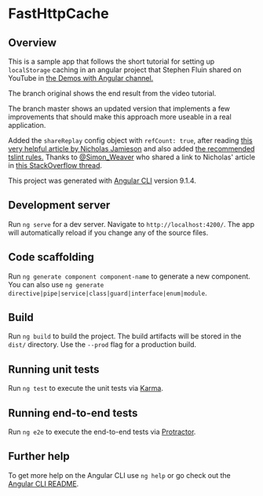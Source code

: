 # FastHttpCache

## Overview

This is a sample app that follows the short tutorial for setting up `localStorage` caching in an angular project that Stephen Fluin shared on YouTube in [the Demos with Angular channel.](https://www.youtube.com/watch?v=Yf1FfhMetjs)

The branch original shows the end result from the video tutorial.

The branch master shows an updated version that implements a few improvements that should make this approach more useable in a real application.

Added the `shareReplay` config object with `refCount: true`, after reading [this very helpful article by Nicholas Jamieson](https://ncjamieson.com/whats-changed-with-sharereplay/) and also added [the recommended tslint rules.](https://github.com/cartant/rxjs-tslint-rules#rxjs-no-sharereplay) Thanks to [@Simon_Weaver](https://stackoverflow.com/users/16940/simon-weaver) who shared a link to Nicholas' article in [this StackOverflow thread](https://stackoverflow.com/questions/47926240/when-should-i-use-publishreplay-vs-sharereplay/53979783#53979783).

This project was generated with [Angular CLI](https://github.com/angular/angular-cli) version 9.1.4.

## Development server

Run `ng serve` for a dev server. Navigate to `http://localhost:4200/`. The app will automatically reload if you change any of the source files.

## Code scaffolding

Run `ng generate component component-name` to generate a new component. You can also use `ng generate directive|pipe|service|class|guard|interface|enum|module`.

## Build

Run `ng build` to build the project. The build artifacts will be stored in the `dist/` directory. Use the `--prod` flag for a production build.

## Running unit tests

Run `ng test` to execute the unit tests via [Karma](https://karma-runner.github.io).

## Running end-to-end tests

Run `ng e2e` to execute the end-to-end tests via [Protractor](http://www.protractortest.org/).

## Further help

To get more help on the Angular CLI use `ng help` or go check out the [Angular CLI README](https://github.com/angular/angular-cli/blob/master/README.md).

